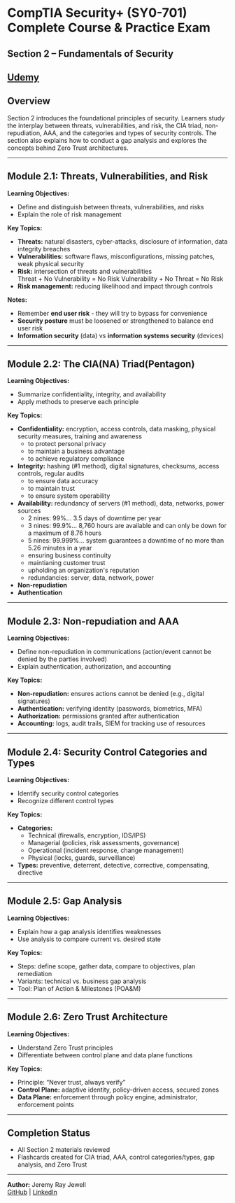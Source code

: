 # CompTIA Security+ (SY0-701) Complete Course & Practice Exam  
## Section 2 – Fundamentals of Security  

[Udemy](https://www.udemy.com/course/securityplus/)  
---

## Overview  
Section 2 introduces the foundational principles of security. Learners study the interplay between threats, vulnerabilities, and risk, the CIA triad, non-repudiation, AAA, and the categories and types of security controls. The section also explains how to conduct a gap analysis and explores the concepts behind Zero Trust architectures.

---

## Module 2.1: Threats, Vulnerabilities, and Risk  
**Learning Objectives:**  
- Define and distinguish between threats, vulnerabilities, and risks  
- Explain the role of risk management  

**Key Topics:**  
- **Threats:** natural disasters, cyber-attacks, disclosure of information, data integrity breaches  
- **Vulnerabilities:** software flaws, misconfigurations, missing patches, weak physical security  
- **Risk:** intersection of threats and vulnerabilities  
	Threat + No Vulnerability = No Risk
	Vulnerability + No Threat = No Risk
- **Risk management:** reducing likelihood and impact through controls

**Notes:**
- Remember **end user risk** - they will try to bypass for convenience
- **Security posture** must be loosened or strengthened to balance end user risk
- **Information security** (data) vs **information systems security** (devices)


---

## Module 2.2: The CIA(NA) Triad(Pentagon)  
**Learning Objectives:**  
- Summarize confidentiality, integrity, and availability  
- Apply methods to preserve each principle  

**Key Topics:**  
- **Confidentiality:** encryption, access controls, data masking, physical security measures, training and awareness 
	- to protect personal privacy
	- to maintain a business advantage
	- to achieve regulatory compliance
- **Integrity:** hashing (#1 method), digital signatures, checksums, access controls, regular audits  
	- to ensure data accuracy
	- to maintain trust
	- to ensure system operability
- **Availability:** redundancy of servers (#1 method), data, networks, power sources
	- 2 nines: 99%... 3.5 days of downtime per year
	- 3 nines: 99.9%... 8,760 hours are available and can only be down for a maximum of 8.76 hours
	- 5 nines: 99.999%... system guarantees a downtime of no more than 5.26 minutes in a year
	- ensuring business continuity
	- maintianing customer trust
	- upholding an organization's reputation
	- redundancies: server, data, network, power
- **Non-repudiation** 
- **Authentication**

---

## Module 2.3: Non-repudiation and AAA  
**Learning Objectives:**  
- Define non-repudiation in communications (action/event cannot be denied by the parties involved)  
- Explain authentication, authorization, and accounting  

**Key Topics:**  
- **Non-repudiation:** ensures actions cannot be denied (e.g., digital signatures)  
- **Authentication:** verifying identity (passwords, biometrics, MFA)  
- **Authorization:** permissions granted after authentication  
- **Accounting:** logs, audit trails, SIEM for tracking use of resources

---

## Module 2.4: Security Control Categories and Types  
**Learning Objectives:**  
- Identify security control categories  
- Recognize different control types  

**Key Topics:**  
- **Categories:**  
  - Technical (firewalls, encryption, IDS/IPS)  
  - Managerial (policies, risk assessments, governance)  
  - Operational (incident response, change management)  
  - Physical (locks, guards, surveillance)  
- **Types:** preventive, deterrent, detective, corrective, compensating, directive 

---

## Module 2.5: Gap Analysis  
**Learning Objectives:**  
- Explain how a gap analysis identifies weaknesses  
- Use analysis to compare current vs. desired state  

**Key Topics:**  
- Steps: define scope, gather data, compare to objectives, plan remediation  
- Variants: technical vs. business gap analysis  
- Tool: Plan of Action & Milestones (POA&M) 

---

## Module 2.6: Zero Trust Architecture  
**Learning Objectives:**  
- Understand Zero Trust principles  
- Differentiate between control plane and data plane functions  

**Key Topics:**  
- Principle: “Never trust, always verify”  
- **Control Plane:** adaptive identity, policy-driven access, secured zones  
- **Data Plane:** enforcement through policy engine, administrator, enforcement points 

---

## Completion Status  
- All Section 2 materials reviewed  
- Flashcards created for CIA triad, AAA, control categories/types, gap analysis, and Zero Trust  

---

**Author:** Jeremy Ray Jewell  
[GitHub](https://github.com/jeremyrayjewell) | [LinkedIn](https://www.linkedin.com/in/jeremyrayjewell)  
